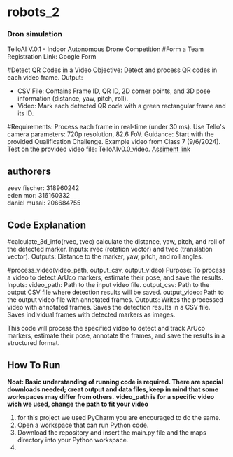 # robots_2
### Dron simulation 
TelloAI V.0.1 - Indoor Autonomous Drone Competition
#Form a Team
Registration Link: Google Form

#Detect QR Codes in a Video
Objective: Detect and process QR codes in each video frame.
Output:
* CSV File: Contains Frame ID, QR ID, 2D corner points, and 3D pose information (distance, yaw, pitch, roll).
* Video: Mark each detected QR code with a green rectangular frame and its ID.
  
#Requirements:
Process each frame in real-time (under 30 ms).
Use Tello's camera parameters: 720p resolution, 82.6 FoV.
Guidance:
Start with the provided Qualification Challenge.
Example video from Class 7 (9/6/2024).
Test on the provided video file: TelloAIv0.0_video. 
[Assiment link]([https://docs.google.com/document/d/1eo34T_M7jfduRZm_oevy94YY2LkGLzRT/edit#heading=h.2g3tsmea07xv](https://docs.google.com/document/d/1CrMkXjp3Wmv8V35kfcw4X57aUSpF0xhfB9gIySmhaxw/edit))   
## authorers
zeev fischer: 318960242   
eden mor: 316160332   
daniel musai: 206684755   

## Code Explanation
#calculate_3d_info(rvec, tvec)
calculate the distance, yaw, pitch, and roll of the detected marker.
Inputs: rvec (rotation vector) and tvec (translation vector).
Outputs: Distance to the marker, yaw, pitch, and roll angles.

#process_video(video_path, output_csv, output_video)
Purpose: To process a video to detect ArUco markers, estimate their pose, and save the results.
Inputs:
video_path: Path to the input video file.
output_csv: Path to the output CSV file where detection results will be saved.
output_video: Path to the output video file with annotated frames.
Outputs:
Writes the processed video with annotated frames.
Saves the detection results in a CSV file.
Saves individual frames with detected markers as images.

This code will process the specified video to detect and track ArUco markers, estimate their pose, annotate the frames, and save the results in a structured format.
  
## How To Run
**Noat: Basic understanding of running code is required. There are special downloads needed; creat output and data files, keep in mind that some workspaces may differ from others.**
**video_path is for a specific video wich we used, change the path to fit your video**
1. for this project we used PyCharm you are encouraged to do the same.
2. Open a workspace that can run Python code.
3. Download the repository and insert the main.py file and the maps directory into your Python workspace.
4. 

